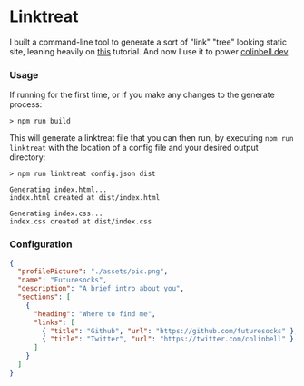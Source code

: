 # Linktreat

I built a command-line tool to generate a sort of "link" "tree" looking static site, leaning heavily on [this](https://www.youtube.com/watch?v=91-MV2m0YlA) tutorial. And now I use it to power [colinbell.dev](https://colinbell.dev)

### Usage

If running for the first time, or if you make any changes to the generate process:

```
> npm run build
```

This will generate a linktreat file that you can then run, by executing `npm run linktreat` with the location of a config file and your desired output directory:

```
> npm run linktreat config.json dist

Generating index.html...
index.html created at dist/index.html

Generating index.css...
index.css created at dist/index.css

```

### Configuration

```json
{
  "profilePicture": "./assets/pic.png",
  "name": "Futuresocks",
  "description": "A brief intro about you",
  "sections": [
    {
      "heading": "Where to find me",
      "links": [
        { "title": "Github", "url": "https://github.com/futuresocks" },
        { "title": "Twitter", "url": "https://twitter.com/colinbell" }
      ]
    }
  ]
}
```

